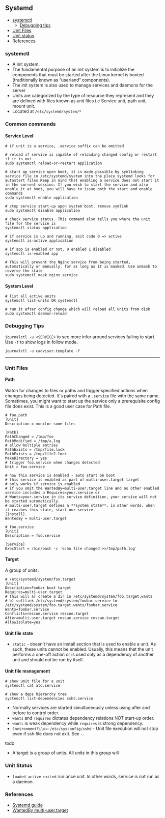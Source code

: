 ## Systemd

- [systemctl](#systemctl)
  - [Debugging tips](#debugging-tips)
- [Unit Files](#unit-files)
- [Unit status](#unit-status)
- [References](#references)

### systemctl

- A init system.
- The fundamental purpose of an init system is to initialize the components that must be started after the Linux kernel is booted (traditionally known as “userland” components).
- The init system is also used to manage services and daemons for the server
- Units are categorized by the type of resource they represent and they are defined with files known as unit files i.e Service unit, path unit, mount unit.
- Located at `/etc/systemd/system/*`

### Common commands

#### Service Level

```shell
# if unit is a service, .service suffix can be omitted

# reload if service is capable of reloading changed config or restart if it is not
sudo systemctl reload-or-restart application

# start up service upon boot, it is made possible by symlinking service file in /etc/systemd/system into the place systemd looks for autostart files Keep in mind that enabling a service does not start it in the current session. If you wish to start the service and also enable it at boot, you will have to issue both the start and enable commands
sudo systemctl enable application

# stop service start-up upon system boot, remove symlink
sudo systemctl disable application

# check service status. This command also tells you where the unit file for the service is
systemctl status application

# if service is up and running. exit code 0 => active
systemctl is-active application

# if app is enabled or not. 0 enabled 1 disabled
systemctl is-enabled app

# This will prevent the Nginx service from being started, automatically or manually, for as long as it is masked. Use unmask to reverse the state
sudo systemctl mask nginx.service
```

#### System Level

```shell
# list all active units
systemctl list-units OR systemctl

# run it after config change which will reload all units from disk
sudo systemctl daemon-reload
```

### Debugging Tips

`journalctl -u <SERVICE>` to see more infor around services failing to start. Use `-f` to show logs in follow mode.

```shell
journalctl -u cadvisor.template -f
```

---

### Unit Files

#### Path

Watch for changes to files or paths and trigger specified actions when changes being detected. It's paired with a `.service` file with the same name. Sometimes, you might want to start up the service only a prerequisite config file does exist. This is a good user case for Path file.

```shell
# foo.path
[Unit]
Description = monitor some files

[Path]
PathChanged = /tmp/foo
PathModified = /tmp/a.log
# allow multiple entries
PathExists = /tmp/file.lock
PathExists = /tmp/file2.lock
MakeDirectory = yes
# trigger foo.service when changes detected
Unit = foo.service

# how this service is enabled - auto start on boot
# this service is enabled as part of multi-user.target target
# only works if service is enabled
# if you omit the WantedBy=multi-user.target line and no other enabled service includes a Requires=your.service or
# Wants=your.service in its service definition, your service will not be started automatically.
# multi-user.target defines a **system state**, in other words, when it reaches this state, start our service.
[Install]
WantedBy = multi-user.target

# foo.service
[Unit]
Description = foo.service

[Service]
ExecStart = /bin/bash -c 'echo file changed >>/tmp/path.log'
```

#### Target

A group of units.

```shell
# /etc/systemd/system/foo.target
[Unit]
Description=Foobar boot target
Requires=multi-user.target
# this will a) create a dir in /etc/systemd/system/foo.target.wants
# b) softlink /etc/systemd/system/foobar.service to /etc/systemd/system/foo.target.wants/foobar.service
Wants=foobar.service
Conflicts=rescue.service rescue.target
After=multi-user.target rescue.service rescue.target
AllowIsolate=yes
```

#### Unit file state

- `static` - doesn’t have an install section that is used to enable a unit. As such, these units cannot be enabled. Usually, this means that the unit performs a one-off action or is used only as a dependency of another unit and should not be run by itself.

#### Unit file management

```shell
# show unit file for a unit
systemctl cat atd.service

# show a deps hierarchy tree
systemctl list-dependencies sshd.service
```

- Normally services are started simultaneously unless using after and before to control order.
- `wants` and `requires` dictates dependency relations NOT start-up order.
- `wants` is weak dependency while `requires` is strong dependency.
- `EnvironmentFile=-/etc/sysconfig/sshd` - Unit file execution will not stop even if ssh file does not exit. See `-`.

todo
- A target is a group of units. All units in this group will


### Unit Status

- `loaded active exited` run once unit. In other words, service is not run as a daemon.

### References

- [Systemd guide](https://cloud.tencent.com/developer/article/1516125)
- [WantedBy multi-user.target](https://unix.stackexchange.com/questions/506347/why-do-most-systemd-examples-contain-wantedby-multi-user-target)
